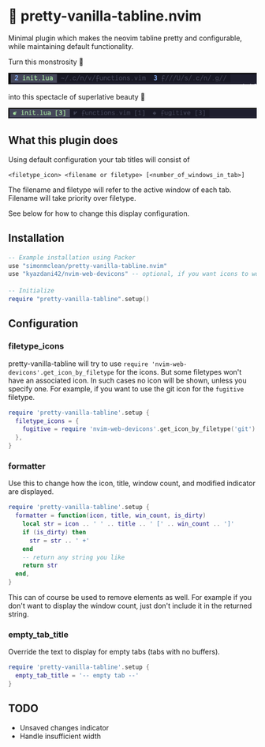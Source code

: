 # 🌈 pretty-vanilla-tabline.nvim

Minimal plugin which makes the neovim tabline pretty and configurable, while maintaining default functionality.

Turn this monstrosity 🤢

![Default tabline](assets/screenshot_default.png?raw=true "Default tabline")

into this spectacle of superlative beauty 🤩

![Plugin tabline](assets/screenshot_plugin.png?raw=true "Plugin tabline")

## What this plugin does

Using default configuration your tab titles will consist of

```
<filetype_icon> <filename or filetype> [<number_of_windows_in_tab>]
```

The filename and filetype will refer to the active window of each tab. Filename will take priority over filetype.

See below for how to change this display configuration.

## Installation

```lua
-- Example installation using Packer
use "simonmclean/pretty-vanilla-tabline.nvim"
use "kyazdani42/nvim-web-devicons" -- optional, if you want icons to work out of the box

-- Initialize
require "pretty-vanilla-tabline".setup()
```

## Configuration

### filetype_icons

pretty-vanilla-tabline will try to use `require 'nvim-web-devicons'.get_icon_by_filetype` for the icons. But some filetypes won't have an associated icon. In such cases no icon will be shown, unless you specify one. For example, if you want to use the git icon for the `fugitive` filetype.

```lua
require 'pretty-vanilla-tabline'.setup {
  filetype_icons = {
    fugitive = require 'nvim-web-devicons'.get_icon_by_filetype('git')
  },
}
```

### formatter

Use this to change how the icon, title, window count, and modified indicator are displayed.

```lua
require 'pretty-vanilla-tabline'.setup {
  formatter = function(icon, title, win_count, is_dirty)
    local str = icon .. ' ' .. title .. ' [' .. win_count .. ']'
    if (is_dirty) then
      str = str .. ' +'
    end
    -- return any string you like
    return str
  end,
}
```

This can of course be used to remove elements as well. For example if you don't want to display the window count, just don't include it in the returned string.

### empty_tab_title

Override the text to display for empty tabs (tabs with no buffers).

```lua
require 'pretty-vanilla-tabline'.setup {
  empty_tab_title = '-- empty tab --'
}
```

## TODO

- Unsaved changes indicator
- Handle insufficient width
